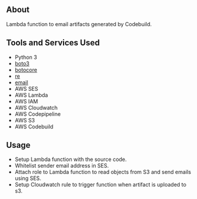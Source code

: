 ## About
Lambda function to email artifacts generated by Codebuild.

## Tools and Services Used
- Python 3
- [boto3](https://github.com/boto/boto3)
- [botocore](https://botocore.amazonaws.com/v1/documentation/api/latest/index.html)
- [re](https://docs.python.org/3/library/re.html)
- [email](https://docs.python.org/3/library/email.html#module-email)
- AWS SES
- AWS Lambda
- AWS IAM
- AWS Cloudwatch
- AWS Codepipeline
- AWS S3
- AWS Codebuild

## Usage
- Setup Lambda function with the source code.
- Whitelist sender email address in SES.
- Attach role to Lambda function to read objects from S3 and send emails using SES.
- Setup Cloudwatch rule to trigger function when artifact is uploaded to s3.